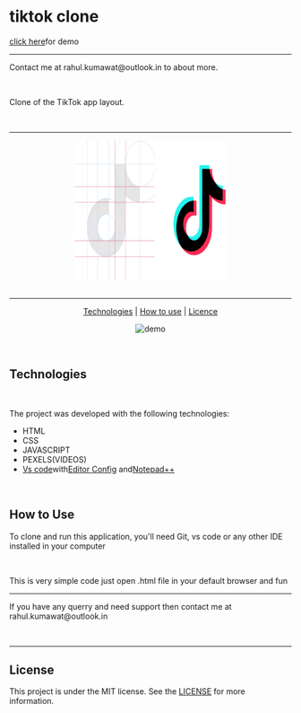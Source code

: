 <h1>tiktok clone</h1>
<p><a href="https://iamrahulkumawat.github.io/tiktok_clone/">click here</a>for demo</p>
<hr>
<p>Contact me at rahul.kumawat@outlook.in to about more.</p><br>
<p>Clone of the TikTok app layout. </p><br>
<hr>
 <img src="demo/logo/logo.png" alt="logo" class="center" style="display: block;
  margin-left: auto;
  margin-right: auto;
  width: 50%; height: 250px; width: 270px" >
  <br>
  <hr>
  <p align="center">
  <a href="#technologies">Technologies</a>
  |
  <a href="#technologies">How to use</a>
  |
  <a href="#technologies">Licence</a>
  </p>
  <p align="center">
  <img alt="demo" src="demo/demo/demo.gif"></p>
  <br>
  <h2>Technologies</h2>
  <br>
  <p>The project was developed with the following technologies:
  <ul>
  <li>HTML</li>
  <li>CSS</li>
  <li>JAVASCRIPT</li>
  <li>PEXELS(VIDEOS)</li>
  <li><a href="#vscode">Vs code</a>with<a href="#editorconf">Editor Config</a>
  and<a href="#notepad++">Notepad++</a></li>
  </ul>
  <br>
  <h2>How to Use</h2>
  <p>To clone and run this application, you'll need Git, vs code or any other IDE installed in your computer</p>
  <br>
  <p>This is very simple code just open .html file in your default browser and fun</p>
  <hr>
  <p>If you have any querry and need support then contact me at rahul.kumawat@outlook.in</p>
  <br>
  <hr>
  <h2>License</h2>
  <p>This project is under the MIT license. See the <a href="https://github.com/iamrahulkumawat/tiktok_clone/blob/master/LICENSE">LICENSE</a> for more information.</p><br>

 
